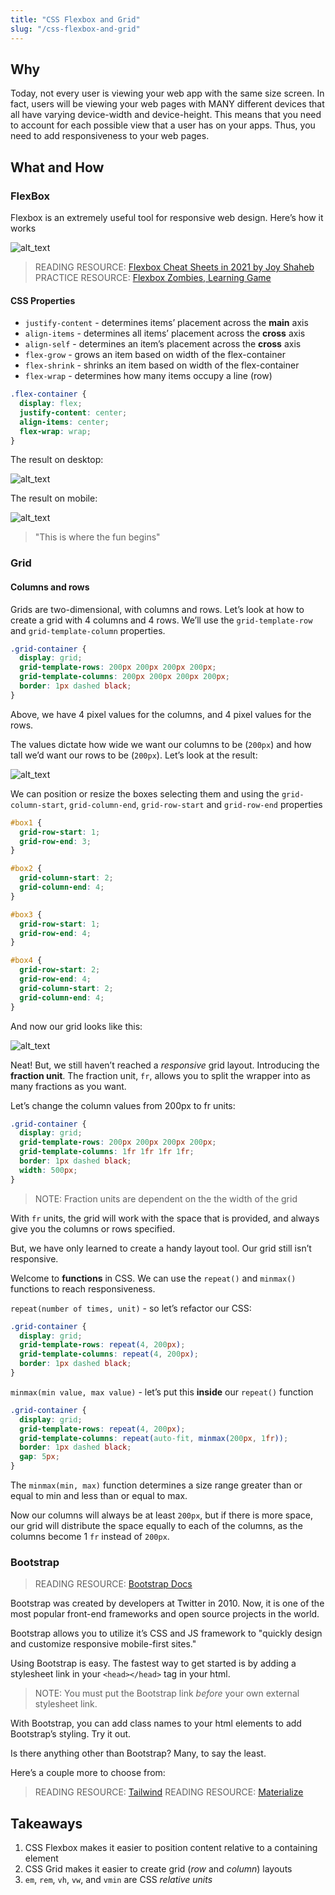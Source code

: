 ```yaml
---
title: "CSS Flexbox and Grid"
slug: "/css-flexbox-and-grid"
---
```


<!-- Lecture Video

<video width="100%" height="auto" controls>
  <source src="https://vimeo.com/512728838/1f2b5d7393" type="video/mp4" />
</video>

--- -->

## Why

Today, not every user is viewing your web app with the same size screen. In fact, users will be viewing your web pages with MANY different devices that all have varying device-width and device-height. This means that you need to account for each possible view that a user has on your apps. Thus, you need to add responsiveness to your web pages.

## What and How

### FlexBox

Flexbox is an extremely useful tool for responsive web design. Here’s how it works

![alt_text](/assets/lectures/css/flexbox-architecture.png)

> READING RESOURCE: [Flexbox Cheat Sheets in 2021 by Joy Shaheb](https://dev.to/joyshaheb/flexbox-cheat-sheets-in-2021-css-2021-3edl)
> PRACTICE RESOURCE: [Flexbox Zombies, Learning Game](https://mastery.games/flexboxzombies/)

#### CSS Properties

- `justify-content` - determines items’ placement across the **main** axis
- `align-items` - determines all items’ placement across the **cross** axis
- `align-self` - determines an item’s placement across the **cross** axis
- `flex-grow` - grows an item based on width of the flex-container
- `flex-shrink` - shrinks an item based on width of the flex-container
- `flex-wrap` - determines how many items occupy a line (row)

```css
.flex-container {
  display: flex;
  justify-content: center;
  align-items: center;
  flex-wrap: wrap;
}
```

The result on desktop:

![alt_text](/assets/lectures/css/desktop-result.png)

The result on mobile:

![alt_text](/assets/lectures/css/mobile-result.png)

> "This is where the fun begins"

### Grid

#### Columns and rows

Grids are two-dimensional, with columns and rows. Let’s look at how to create a grid with 4 columns and 4 rows. We’ll use the `grid-template-row` and `grid-template-column` properties.

```css
.grid-container {
  display: grid;
  grid-template-rows: 200px 200px 200px 200px;
  grid-template-columns: 200px 200px 200px 200px;
  border: 1px dashed black;
}
```

Above, we have 4 pixel values for the columns, and 4 pixel values for the rows.

The values dictate how wide we want our columns to be (`200px`) and how tall we’d want our rows to be (`200px`). Let’s look at the result:

![alt_text](/assets/lectures/css/grid-result.png)

We can position or resize the boxes selecting them and using the `grid-column-start`, `grid-column-end`, `grid-row-start` and `grid-row-end` properties

```css
#box1 {
  grid-row-start: 1;
  grid-row-end: 3;
}

#box2 {
  grid-column-start: 2;
  grid-column-end: 4;
}

#box3 {
  grid-row-start: 1;
  grid-row-end: 4;
}

#box4 {
  grid-row-start: 2;
  grid-row-end: 4;
  grid-column-start: 2;
  grid-column-end: 4;
}
```

And now our grid looks like this:

![alt_text](/assets/lectures/css/grid-result2.png)

Neat! But, we still haven’t reached a _responsive_ grid layout. Introducing the **fraction unit**. The fraction unit, `fr`, allows you to split the wrapper into as many fractions as you want.

Let’s change the column values from 200px to fr units:

```css
.grid-container {
  display: grid;
  grid-template-rows: 200px 200px 200px 200px;
  grid-template-columns: 1fr 1fr 1fr 1fr;
  border: 1px dashed black;
  width: 500px;
}
```

> NOTE: Fraction units are dependent on the the width of the grid

With `fr` units, the grid will work with the space that is provided, and always give you the columns or rows specified.

But, we have only learned to create a handy layout tool. Our grid still isn’t responsive.

Welcome to **functions** in CSS. We can use the `repeat()` and `minmax()` functions to reach responsiveness.

`repeat(number of times, unit)` - so let’s refactor our CSS:

```css
.grid-container {
  display: grid;
  grid-template-rows: repeat(4, 200px);
  grid-template-columns: repeat(4, 200px);
  border: 1px dashed black;
}
```

`minmax(min value, max value)` - let’s put this **inside** our `repeat()` function

```css
.grid-container {
  display: grid;
  grid-template-rows: repeat(4, 200px);
  grid-template-columns: repeat(auto-fit, minmax(200px, 1fr));
  border: 1px dashed black;
  gap: 5px;
}
```

The `minmax(min, max)` function determines a size range greater than or equal to min and less than or equal to max.

Now our columns will always be at least `200px`, but if there is more space, our grid will distribute the space equally to each of the columns, as the columns become 1 `fr` instead of `200px`.

### Bootstrap

> READING RESOURCE: [Bootstrap Docs](https://getbootstrap.com/docs/4.5/getting-started/introduction/)

Bootstrap was created by developers at Twitter in 2010. Now, it is one of the most popular front-end frameworks and open source projects in the world.

Bootstrap allows you to utilize it’s CSS and JS framework to "quickly design and customize responsive mobile-first sites."

Using Bootstrap is easy. The fastest way to get started is by adding a stylesheet link in your `<head></head>` tag in your html.

> NOTE: You must put the Bootstrap link _before_ your own external stylesheet link.

With Bootstrap, you can add class names to your html elements to add Bootstrap’s styling. Try it out.

Is there anything other than Bootstrap? Many, to say the least.

Here’s a couple more to choose from:

> READING RESOURCE: [Tailwind](https://tailwindcss.com/)
> READING RESOURCE: [Materialize](https://materializecss.com/getting-started.html)

## Takeaways

1. CSS Flexbox makes it easier to position content relative to a containing element
2. CSS Grid makes it easier to create grid (_row_ and _column_) layouts
3. `em`, `rem`, `vh`, `vw`, and `vmin` are CSS _relative units_
